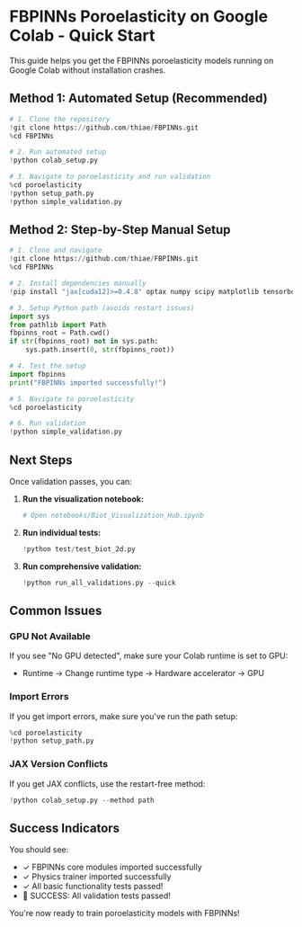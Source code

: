 # FBPINNs Poroelasticity on Google Colab - Quick Start

This guide helps you get the FBPINNs poroelasticity models running on Google Colab without installation crashes.

## Method 1: Automated Setup (Recommended)

```python
# 1. Clone the repository
!git clone https://github.com/thiae/FBPINNs.git
%cd FBPINNs

# 2. Run automated setup
!python colab_setup.py

# 3. Navigate to poroelasticity and run validation
%cd poroelasticity
!python setup_path.py
!python simple_validation.py
```

## Method 2: Step-by-Step Manual Setup

```python
# 1. Clone and navigate
!git clone https://github.com/thiae/FBPINNs.git
%cd FBPINNs

# 2. Install dependencies manually
!pip install "jax[cuda12]>=0.4.8" optax numpy scipy matplotlib tensorboardX seaborn

# 3. Setup Python path (avoids restart issues)
import sys
from pathlib import Path
fbpinns_root = Path.cwd()
if str(fbpinns_root) not in sys.path:
    sys.path.insert(0, str(fbpinns_root))

# 4. Test the setup
import fbpinns
print("FBPINNs imported successfully!")

# 5. Navigate to poroelasticity
%cd poroelasticity

# 6. Run validation
!python simple_validation.py
```

## Next Steps

Once validation passes, you can:

1. **Run the visualization notebook:**
   ```python
   # Open notebooks/Biot_Visualization_Hub.ipynb
   ```

2. **Run individual tests:**
   ```python
   !python test/test_biot_2d.py
   ```

3. **Run comprehensive validation:**
   ```python
   !python run_all_validations.py --quick
   ```

## Common Issues

### GPU Not Available
If you see "No GPU detected", make sure your Colab runtime is set to GPU:
- Runtime → Change runtime type → Hardware accelerator → GPU

### Import Errors
If you get import errors, make sure you've run the path setup:
```python
%cd poroelasticity
!python setup_path.py
```

### JAX Version Conflicts
If you get JAX conflicts, use the restart-free method:
```python
!python colab_setup.py --method path
```

## Success Indicators

You should see:
- ✓ FBPINNs core modules imported successfully
- ✓ Physics trainer imported successfully  
- ✓ All basic functionality tests passed!
- 🎉 SUCCESS: All validation tests passed!

You're now ready to train poroelasticity models with FBPINNs!
